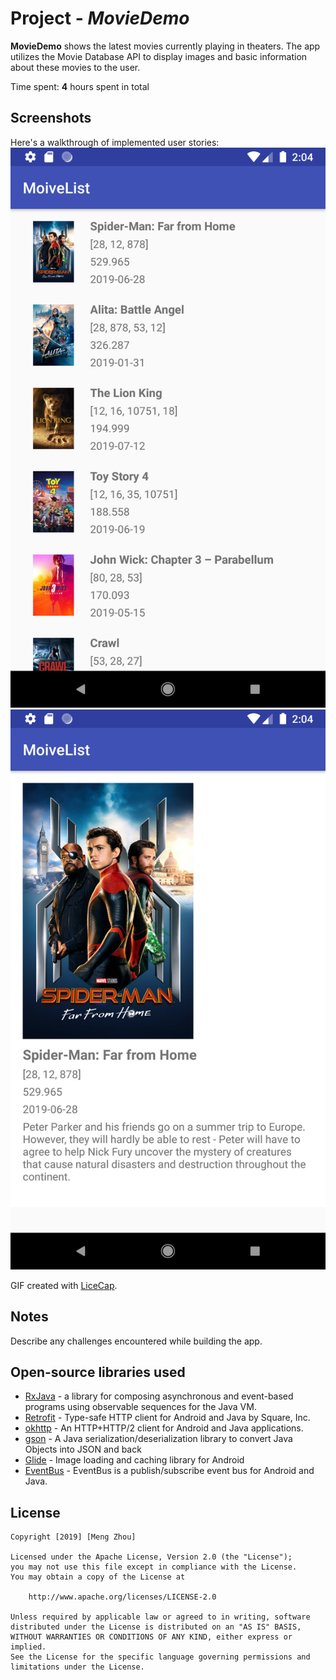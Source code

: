 # Project - *MovieDemo*

**MovieDemo** shows the latest movies currently playing in theaters. The app utilizes the Movie Database API to display images and basic information about these movies to the user.

Time spent: **4** hours spent in total

## Screenshots

Here's a walkthrough of implemented user stories:
<img src='https://github.com/usmeng/movieDemo/blob/master/movie_list.png' title='movie list' width='' alt='movie list' />
<img src='https://github.com/usmeng/movieDemo/blob/master/movie_detail.png' title='movie_detail' width='' alt='movie_detail' />

GIF created with [LiceCap](http://www.cockos.com/licecap/).

## Notes

Describe any challenges encountered while building the app.

## Open-source libraries used
- [RxJava](https://github.com/ReactiveX/RxJava) - a library for composing asynchronous and event-based programs using observable sequences for the Java VM.
- [Retrofit](https://github.com/square/retrofit) - Type-safe HTTP client for Android and Java by Square, Inc.
- [okhttp](https://github.com/square/okhttp) - An HTTP+HTTP/2 client for Android and Java applications.
- [gson](https://github.com/google/gson) - A Java serialization/deserialization library to convert Java Objects into JSON and back
- [Glide](https://github.com/Masterminds/glide) - Image loading and caching library for Android
- [EventBus](https://github.com/greenrobot/EventBus) - EventBus is a publish/subscribe event bus for Android and Java.

## License

    Copyright [2019] [Meng Zhou]

    Licensed under the Apache License, Version 2.0 (the "License");
    you may not use this file except in compliance with the License.
    You may obtain a copy of the License at

        http://www.apache.org/licenses/LICENSE-2.0

    Unless required by applicable law or agreed to in writing, software
    distributed under the License is distributed on an "AS IS" BASIS,
    WITHOUT WARRANTIES OR CONDITIONS OF ANY KIND, either express or implied.
    See the License for the specific language governing permissions and
    limitations under the License.
